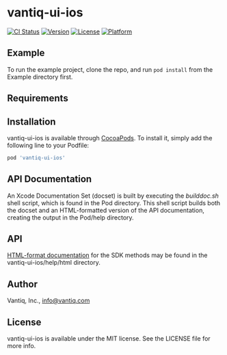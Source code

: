 # vantiq-ui-ios

[![CI Status](https://img.shields.io/travis/Vantiq/vantiq-ui-ios.svg?style=flat)](https://travis-ci.org/Vantiq/vantiq-ui-ios)
[![Version](https://img.shields.io/cocoapods/v/vantiq-ui-ios.svg?style=flat)](https://cocoapods.org/pods/vantiq-ui-ios)
[![License](https://img.shields.io/cocoapods/l/vantiq-ui-ios.svg?style=flat)](https://cocoapods.org/pods/vantiq-ui-ios)
[![Platform](https://img.shields.io/cocoapods/p/vantiq-ui-ios.svg?style=flat)](https://cocoapods.org/pods/vantiq-ui-ios)

## Example

To run the example project, clone the repo, and run `pod install` from the Example directory first.

## Requirements

## Installation

vantiq-ui-ios is available through [CocoaPods](https://cocoapods.org). To install
it, simply add the following line to your Podfile:

```ruby
pod 'vantiq-ui-ios'
```

## API Documentation

An Xcode Documentation Set (docset) is built by executing the _builddoc.sh_ shell script, which is found in the Pod directory. This shell script builds both the docset and an HTML-formatted version of the API documentation, creating the output in the Pod/help directory.

## API

[HTML-format documentation](https://rawgit.com/Vantiq/vantiq-ui-ios/main/vantiq-ui-ios/help/html/index.html) for the SDK methods may be found in the vantiq-ui-ios/help/html directory.

## Author

Vantiq, Inc., info@vantiq.com

## License

vantiq-ui-ios is available under the MIT license. See the LICENSE file for more info.
